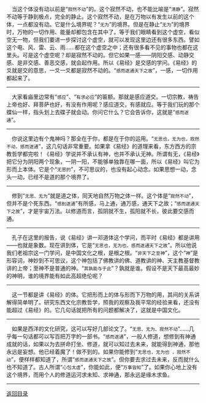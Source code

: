 &emsp;当这个体没有动以前是“``寂然不动``”的。这个寂然不动，也不能比喻是“``清静``”。寂然不动等于静到极点，完全的静止。这个寂然不动，是在万物以有发生以前的这个体，一点都没有动。它是什么境界呢？“``无为``”的境界。但是在静止“``无为``”的境界时，万物的一切作用、能量却都包含在其中了。等于我们眼睛看到这个虚空，看似空无一物，但我们要进一步探讨这个虚空，就可以发现这里边还有很多东西。譬如这个电、风、雷、云、雨……都在这个虚空之中；还有很多看不见的事物也都在这里头。可是这个虚空呢？却是寂然不动的。但它如果一感——阴阳交感、动静交感、是非交感、善恶交感，就会起作用。所以《易经》是交感的学问。《易经》的爻就是交的意思，一爻一爻都是寂然不动的。“``感而遂通天下之故``”，一感，一切作用都起来了。
___
&emsp;大家看庙里边常有“``感应``”、“``有求必应``”的匾额。那就是感应道交。一切宗教，祷告上帝也好、拜菩萨也好，有没有作用呢？感应道交，有感就应。等于我们玩的那个蝶仙一样，指头划上去碟子就会动。你问它什么？它会告诉你，这就是“``感而遂通``”。
___
&emsp;你说这里边有个鬼神吗？那全在于你，都是在于你的运用。“``无思也，无为也，寂然不动，感而遂通``”，这几句话非常重要。如果拿《易经》的道理来看，东方西方的宗教哲学都完啦！《易经》学说并不承认有神，也并不承认无神。所谓有无，《易经》把它分为阴阳两个现象，一阴一阳，不能够单独靠在哪一面，所以《易经》叫它为形而上本体。它是个“``无思的``”，不可思议的，也没有起心动念。如果思想一动，念头一动，已经不是道的那个境界了。
___
&emsp;修到“``无思、无为``”就是道之体，同天地自然万物之体一样。这个体是“``寂然不动``”，但并不是个死东西。“``感到遂通``”有所感，马上通，通万感，通天下之故；“``感而遂通天下之故``”，才是宇宙万法。以修道而言，孤阴就不生，孤阳就不长，彼此要交感而通。
___
&emsp;孔子在这里的报告，说《易经》讲一邓道体这个学问，而平时《易经》都是讲用——也就是象数。现在讲到体，它是“``无思也，无为也，感而遂通天下之故``”。所以他说我们老祖宗这一门学问，是中国文化之根，是根之根。“``非天下之至神``”，这个“``神``”是形容词，神妙到不可思议，这个神包括了佛教讲的佛、道教讲的神、天主教基督教讲的上帝；至神不是普通的神。“``其孰能与于此``”？孰就是谁。假设不是天下最高最妙的神明，谁的境界能有如此高超绝伦呢？
___
&emsp;这一节都是讲《易经》的体。它把形而上的体与形而下万物的用，其间的关系讲解得简单明了。研究东西文化宗教哲学，照我的观察及我平常的经验来看，还没有能超过《易经》的。它几句话就把所有的问题都解决了，这就是中国文化。
___
&emsp;如果是西洋的文化研究，这可以写好几部论文了。“``无思、无为、寂然不动``”……几乎每一句话都可以写百把万字的一部书。“``感而遂通``”，一般人修道，想修到有神通成就的话，如果以为去拼命打坐、修道，就可以知过去未来，就能得到神通，那他永远是妄想。他已经着魔了！做不到的。如果你能修到“``无思也，无为也 ，寂然不动``”，便样样都知道了，所谓“``感而遂通天下之故``”。但你要去求过去未来，反而就什么也不知道了。古人所谓“``心包太虚``”，你能如此，便“``万事皆知``”了。如果你心地上没有这个境界，而用个人的修道运河求未知、求神通，那永远是缘木求鱼。
___
[返回目录](../../master/README.md#目录)